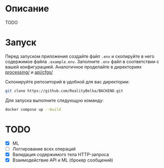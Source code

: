 # Описание

TODO

# Запуск

Перед запуском приложения создайте файл `.env` и скопируйте в него содержимое файла `.example.env`. Заполните `.env` файл в соответствии с вашей конфигурацией. Аналогичное проделайте в директориях [processing/](processing/) и [api/cfgs/](api/cfgs/)

Склонируйте репозиторий в удобной для вас директории:

```sh
git clone https://github.com/RealityBelka/BACKEND.git
```

Для запуска выполните следующую команду:

```sh
docker compose up --build
```

# TODO 

- [x] ML
- [ ] Логгирование всех операций
- [x] Валидация содержимого тела HTTP-запроса
- [x] Взаимодействие API и ML (брокер сообщений)

